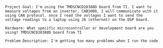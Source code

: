     Project Goal: I'm using the TMDSCNCD28388D board from TI. I want to measure voltages from an inverter, CAB1000, I will communicate with it using CAN protocol. once I read the voltages I want to send the voltage readings to a laptop using J6 (ethernet) on the DSP board.

    Hardware: What specific microcontroller or development board are you using? TMDSCNCD28388D board from TI

    Problem Description: I'm getting too many problems when I run the code
